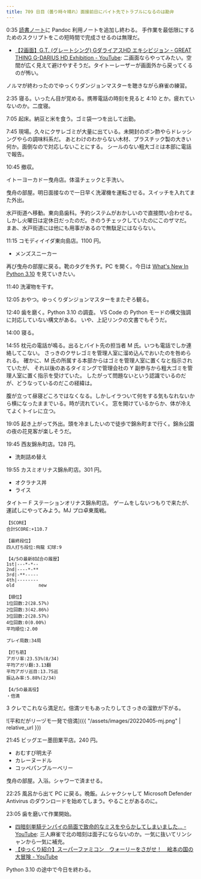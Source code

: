 ```yaml
---
title: 709 日目（曇り時々晴れ）面接前日にバイト先でトラブルになるのは勘弁
---
```


0:35 [読書ノート][note]に Pandoc 利用ノートを追加し終わる。
手作業を最低限にするためのスクリプトをこの短時間で完成させるのは無理だ。

* [【2画面】G.T. (グレートシング) GダライアスHD エキシビジョン - GREAT THING G-DARIUS HD Exhibition - YouTube](https://www.youtube.com/watch?v=vkkoU3WJC8Q):
  二画面ならやってみたい。空間が広く見えて避けやすそうだ。タイトーレーザーが画面外から戻ってくるのが怖い。

ノルマが終わったのでゆっくりダンジョンマスターを聴きながら麻雀の練習。

2:35 寝る。いったん目が覚める。携帯電話の時刻を見ると 4:10 とか。疲れていないのか。二度寝。

7:05 起床。納豆と米を食う。ゴミ袋一つを出して出勤。

7:45 現場。久々にクサレゴミが大量に出ている。未開封のポン酢やらドレッシングやらの調味料系だ。
あとわけのわからない木材、プラスチック製の大きい何か。面倒なので対応しないことにする。
シールのない粗大ゴミは本部に電話で報告。

10:45 撤収。

イトーヨーカドー曳舟店。体温チェックと手洗い。

曳舟の部屋。明日面接なので一日早く洗濯機を運転させる。スイッチを入れてまた外出。

水戸街道へ移動。東向島歯科。予約システムがおかしいので直接問い合わせる。
しかし火曜日は定休日だったのだ。きのうチェックしていたのにこのザマだ。
まあ、水戸街道には他にも用事があるので無駄足にはならない。

11:15 コモディイイダ東向島店。1100 円。

* メンズスニーカー

再び曳舟の部屋に戻る。靴のタグを外す。PC を開く。今日は
[What's New In Python 3.10](https://docs.python.org/3/whatsnew/3.10.html)
を見ていきたい。

11:40 洗濯物を干す。

12:05 おやつ。ゆっくりダンジョンマスターをまたぞろ観る。

12:40 歯を磨く。Python 3.10 の調査。
VS Code の Python モードの構文強調に対応していない構文がある。
いや、上記リンクの文書でもそうだ。

14:00 寝る。

14:55 枕元の電話が鳴る。出るとバイト先の担当者 M 氏。いつも電話でしか連絡してこない。
さっきのクサレゴミを管理人室に溜め込んでおいたのを咎められる。
確かに、M 氏の所属する本部からはゴミを管理人室に置くなと指示されていたが、
それ以後のあるタイミングで管理会社の Y 副参与から粗大ゴミを管理人室に置く指示を受けていた。
したがって問題ないという認識でいるのだが、どうなっているのだこの経緯は。

腹が立って昼寝どころではなくなる。しかしイラついて何をする気もなれないから横になったままでいる。時が流れていく。
窓を開けているからか、体が冷えてよくトイレに立つ。

19:05 起き上がって外出。頭を冷ましたいので徒歩で錦糸町まで行く。錦糸公園の夜の花見客が楽しそうだ。

19:45 西友錦糸町店。128 円。

* 洗剤詰め替え

19:55 カスミオリナス錦糸町店。301 円。

* オクラナス丼
* ライス

タイトー F ステーションオリナス錦糸町店。
ゲームをしないつもりで来たが、運試しにやってみよう。MJ プロ卓東風戦。

```text
【SCORE】
合計SCORE:+110.7

【最終段位】
四人打ち段位:飛龍 幻球:9

【4/5の最新8試合の履歴】
1st|---*-*--
2nd|----*-**
3rd|-**-----
4th|--------
old         new

【順位】
1位回数:2(28.57%)
2位回数:3(42.86%)
3位回数:2(28.57%)
4位回数:0(0.00%)
平均順位:2.00

プレイ局数:34局

【打ち筋】
アガリ率:23.53%(8/34)
平均アガリ翻:3.13翻
平均アガリ巡目:13.75巡
振込み率:5.88%(2/34)

【4/5の最高役】
・倍満
```

3 クレでこれなら満足だ。倍満ツモもあったりしてさっきの溜飲が下がる。

![平和だがリーヅモ一発で倍満]({{ "/assets/images/20220405-mj.png" | relative_url }})

21:45 ビッグエー墨田業平店。240 円。

* おむすび明太子
* カレーヌードル
* コッペパンブルーベリー

曳舟の部屋。入浴。シャワーで済ませる。

22:25 風呂から出て PC に戻る。晩飯。ムシャクシャして
Microsoft Defender Antivirus のダウンロードを始めてしまう。やることがあるのに。

23:05 歯を磨いて作業開始。

* [四暗刻単騎テンパイの局面で致命的なミスをやらかしてしまいました… - YouTube](https://www.youtube.com/watch?v=sRu4nmfKtOQ):
  三人麻雀で北の暗刻は面子にならないのか。一気に抜いてリンシャンから一気に補充。
* [【ゆっくり紹介】スーパーファミコン　ウォーリーをさがせ！　絵本の国の大冒険 - YouTube](https://www.youtube.com/watch?v=U3fFOMIeZ8U)

Python 3.10 の途中で今日を終わる。

[note]: https://showa-yojyo.github.io/notebook/
